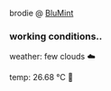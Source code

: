 brodie @ [BluMint](https://www.linkedin.com/company/blumint-io/)

<!--weather_start-->
### working conditions..

weather: few clouds ☁️

temp: 26.68 °C 🥶

<!--weather_end-->
